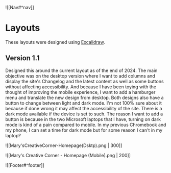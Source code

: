 ![[Nav#^nav]]

# Layouts

These layouts were designed using [Excalidraw](https://excalidraw.com/).
## Version 1.1
Designed this around the current layout as of the end of 2024. The main objective was on the desktop version where I want to add columns and display the site's Changelog and the latest content as well as some buttons without affecting accessibility. And because I have been toying with the thought of improving the mobile experience, I want to add a hamburger menu and translate the new design from desktop. Both designs also have a button to change between light and dark mode. I'm not 100% sure about it because if done wrong it may affect the accessibility of the site. There is a dark mode available if the device is set to such. The reason I want to add a button is because in the two Microsoft laptops that I have, turning on dark mode is kind of a pain compared to mobile. In my previous Chromebook and my phone, I can set a time for dark mode but for some reason I can't in my laptop?

![[Mary'sCreativeCorner-Homepage(Dsktp).png | 300]]

![[Mary's Creative Corner - Homepage (Mobile).png | 200]]


![[Footer#^footer]]